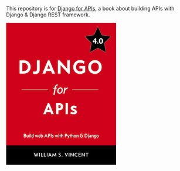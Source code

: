This repository is for [Django for APIs](https://djangoforapis.com/), a book about building APIs with Django & Django REST framework.

![Django for APIs Cover](cover.jpg)